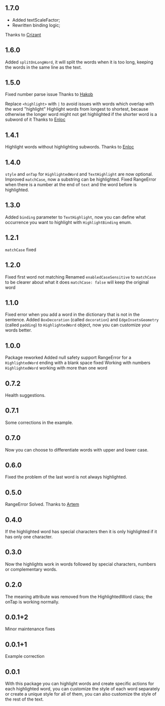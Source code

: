 ## 1.7.0
- Added textScaleFactor;
- Rewritten binding logic;

Thanks to [Crizant](https://github.com/crizant)

## 1.6.0
Added `splitOnLongWord`, it will split the words when it is too long, keeping the words in the same line as the text.

## 1.5.0
Fixed number parse issue
Thanks to [Hakob](https://github.com/Hakob)

Replace `<highlight>` with `|` to avoid issues with words which overlap with the word "highlight"
Highlight words from longest to shortest, because otherwise the longer word might not get highlighted if the shorter word is a subword of it
Thanks to [Enloc](https://github.com/enloc-port)

## 1.4.1

Highlight words without highlighting subwords.
Thanks to [Enloc](https://github.com/enloc-port)

## 1.4.0

`style` and `onTap` for `HighlightedWord` and `TextHighlight` are now optional.
Improved `matchCase`, now a substring can be highlighted.
Fixed RangeError when there is a number at the end of `text` and the word before is highlighted.

## 1.3.0

Added `binding` parameter to `TextHighlight`, now you can define what occurrence you want to highlight with `HighlightBinding` enum.

## 1.2.1

`matchCase` fixed

## 1.2.0

Fixed first word not matching
Renamed `enabledCaseSensitive` to `matchCase` to be clearer about what it does
`matchCase: false` will keep the original word

## 1.1.0

Fixed error when you add a word in the dictionary that is not in the sentence.
Added `BoxDecoration` (called `decoration`) and `EdgeInsetsGeometry` (called `padding`) to `HighlightedWord` object, now you can customize your words better.

## 1.0.0

Package reworked
Added null safety support
RangeError for a `HighlightedWord` ending with a blank space fixed
Working with numbers
`HighlightedWord` working with more than one word

## 0.7.2

Health suggestions.

## 0.7.1

Some corrections in the example.

## 0.7.0

Now you can choose to differentiate words with upper and lower case.

## 0.6.0

Fixed the problem of the last word is not always highlighted.

## 0.5.0

RangeError Solved.
Thanks to [Artem](https://github.com/ashkryab)

## 0.4.0

If the highlighted word has special characters then it is only highlighted if it has only one character.

## 0.3.0

Now the highlights work in words followed by special characters, numbers or complementary words.

## 0.2.0

The meaning attribute was removed from the HighlightedWord class; the onTap is working normally.

## 0.0.1+2

Minor maintenance fixes

## 0.0.1+1

Example correction

## 0.0.1

With this package you can highlight words and create specific actions for each highlighted word, you can customize the style of each word separately or create a unique style for all of them, you can also customize the style of the rest of the text.
